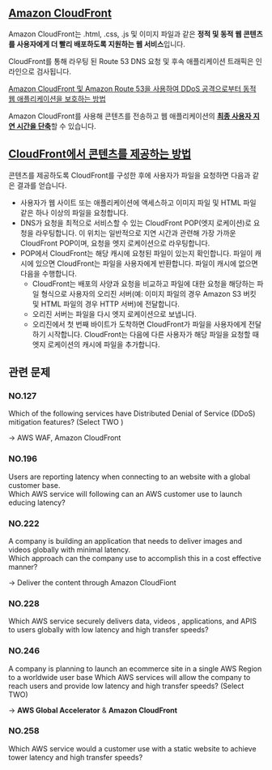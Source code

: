 ## [Amazon CloudFront](https://docs.aws.amazon.com/ko_kr/AmazonCloudFront/latest/DeveloperGuide/Introduction.html)

Amazon CloudFront는 .html, .css, .js 및 이미지 파일과 같은 **정적 및 동적 웹 콘텐츠를 사용자에게 더 빨리 배포하도록 지원하는 웹 서비스**입니다.

CloudFront를 통해 라우팅 된 Route 53 DNS 요청 및 후속 애플리케이션 트래픽은 인라인으로 검사됩니다.

[Amazon CloudFront 및 Amazon Route 53을 사용하여 DDoS 공격으로부터 동적 웹 애플리케이션을 보호하는 방법](https://aws.amazon.com/ko/blogs/security/how-to-protect-dynamic-web-applications-against-ddos-attacks-by-using-amazon-cloudfront-and-amazon-route-53/)

Amazon CloudFront를 사용해 콘텐츠를 전송하고 웹 애플리케이션의 [**최종 사용자 지연 시간을 단축**](https://aws.amazon.com/ko/getting-started/hands-on/deliver-content-faster/)할 수 있습니다.

## [CloudFront에서 콘텐츠를 제공하는 방법](https://docs.aws.amazon.com/ko_kr/AmazonCloudFront/latest/DeveloperGuide/HowCloudFrontWorks.html)

콘텐츠를 제공하도록 CloudFront를 구성한 후에 사용자가 파일을 요청하면 다음과 같은 결과를 얻습니다.

   * 사용자가 웹 사이트 또는 애플리케이션에 액세스하고 이미지 파일 및 HTML 파일 같은 하나 이상의 파일을 요청합니다.
   * DNS가 요청을 최적으로 서비스할 수 있는 CloudFront POP(엣지 로케이션)로 요청을 라우팅합니다. 이 위치는 일반적으로 지연 시간과 관련해 가장 가까운 CloudFront POP이며, 요청을 엣지 로케이션으로 라우팅합니다.
   * POP에서 CloudFront는 해당 캐시에 요청된 파일이 있는지 확인합니다. 파일이 캐시에 있으면 CloudFront는 파일을 사용자에게 반환합니다. 파일이 캐시에 없으면 다음을 수행합니다.
      * CloudFront는 배포의 사양과 요청을 비교하고 파일에 대한 요청을 해당하는 파일 형식으로 사용자의 오리진 서버(예: 이미지 파일의 경우 Amazon S3 버킷 및 HTML 파일의 경우 HTTP 서버)에 전달합니다.
      * 오리진 서버는 파일을 다시 엣지 로케이션으로 보냅니다.
      * 오리진에서 첫 번째 바이트가 도착하면 CloudFront가 파일을 사용자에게 전달하기 시작합니다. CloudFront는 다음에 다른 사용자가 해당 파일을 요청할 때 엣지 로케이션의 캐시에 파일을 추가합니다.

## 관련 문제

### NO.127 

Which of the following services have Distributed Denial of Service (DDoS) mitigation features? (Select TWO )

-> AWS WAF, Amazon CloudFront

### NO.196 
Users are reporting latency when connecting to an website with a global customer base.<br/>Which AWS service will following can an AWS customer use to launch educing latency?

### NO.222 
A company is building an application that needs to deliver images and videos globally with minimal latency. <br/>Which approach can the company use to accomplish this in a cost effective manner?

-> Deliver the content through Amazon CloudFiont

### NO.228 
Which AWS service securely delivers data, videos , applications, and APIS to users globally with low latency and high transfer speeds?

### NO.246 
A company is planning to launch an ecommerce site in a single AWS Region to a worldwide user base Which AWS services will allow the company to reach users and provide low latency and high transfer speeds? (Select TWO)

-> **AWS Global Accelerator** & **Amazon CloudFront**

### NO.258 
Which AWS service would a customer use with a static website to achieve tower latency and high transfer speeds?
